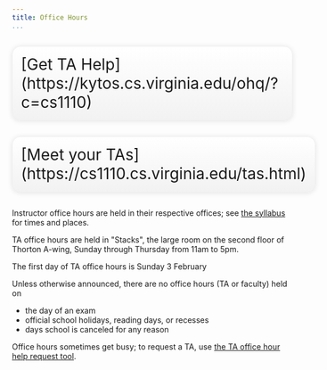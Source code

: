 ```yaml
---
title: Office Hours
...
```


<div style="display:table; font-size:200%; margin: 1em auto; padding:1ex; box-shadow: 0 1px 10px rgba(0,0,0,.1); border: thin solid #eee; border-radius:1ex; background-image: linear-gradient(to bottom, #ffffff, #f2f2f2);">[Get TA Help](https://kytos.cs.virginia.edu/ohq/?c=cs1110)</div>

<div style="display:table; font-size:200%; margin: 1em auto; padding:1ex; box-shadow: 0 1px 10px rgba(0,0,0,.1); border: thin solid #eee; border-radius:1ex; background-image: linear-gradient(to bottom, #ffffff, #f2f2f2);">[Meet your TAs](https://cs1110.cs.virginia.edu/tas.html)</div>

Instructor office hours are held in their respective offices; see [the syllabus](syllabus.html) for times and places.

TA office hours are held in "Stacks", the large room on the second floor of Thorton A-wing,
Sunday through Thursday from 11am to 5pm.

The first day of TA office hours is Sunday 3 February

Unless otherwise announced, there are no office hours (TA or faculty) held on 

-   the day of an exam
-   official school holidays, reading days, or recesses
-   days school is canceled for any reason

Office hours sometimes get busy; to request a TA, use [the TA office hour help request tool](https://kytos.cs.virginia.edu/ohq/?c=cs1110).


